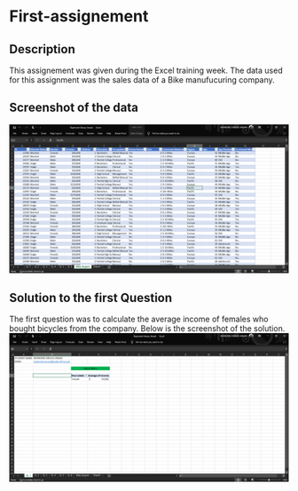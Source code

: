 # First-assignement
## Description
This assignement was given during the Excel training week. The data used for this assignment was the sales data of a Bike manufucuring company.

 ## Screenshot of the data
 ![Assignment Data](./pics/First%20Image.png)
 

## Solution to the first Question
The first question was to calculate the average income of females who bought bicycles from the company. Below is the screenshot of the solution.
![First solution](./pics/Second%20Image.png)


